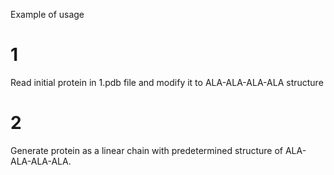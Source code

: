 Example of usage

# 1

Read initial protein in 1.pdb file and modify it to ALA-ALA-ALA-ALA structure

# 2

Generate protein as a linear chain with predetermined structure of ALA-ALA-ALA-ALA.
